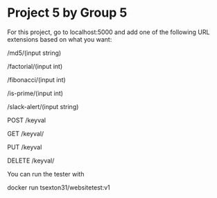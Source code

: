# Project 5 by Group 5

For this project, go to localhost:5000 and add one of the following URL extensions based on what you want:

/md5/(input string)

/factorial/(input int)

/fibonacci/(input int)

/is-prime/(input int)

/slack-alert/(input string)

POST /keyval

GET /keyval/<string>
  
PUT /keyval

DELETE /keyval/<string>

You can run the tester with 

docker run tsexton31/websitetest:v1
